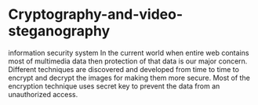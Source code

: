 # Cryptography-and-video-steganography
information security system
In the current world when entire web contains most of multimedia data then protection of that data is our major concern. Different techniques are discovered and developed from time to time to encrypt and decrypt the images for making them more secure. Most of the encryption technique uses secret key to prevent the data from an unauthorized access.
